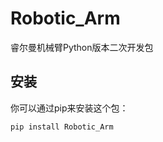# Robotic_Arm  
  
睿尔曼机械臂Python版本二次开发包  
  
## 安装  
  
你可以通过pip来安装这个包：  
  
```bash  
pip install Robotic_Arm